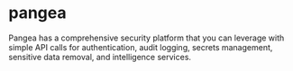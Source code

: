 # pangea
Pangea has a comprehensive security platform that you can leverage with simple API calls for authentication, audit logging, secrets management, sensitive data removal, and intelligence services.
